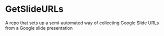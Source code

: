 # GetSlideURLs
A repo that sets up a semi-automated way of collecting Google Slide URLs from a Google slide presentation

